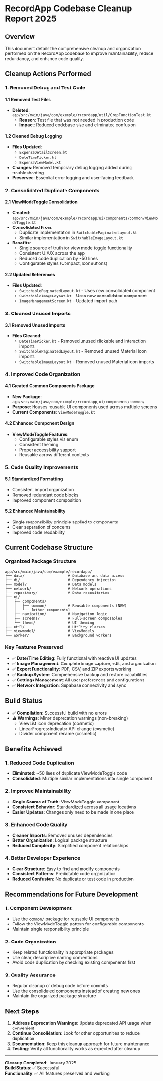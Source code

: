 # RecordApp Codebase Cleanup Report 2025

## Overview

This document details the comprehensive cleanup and organization performed on the RecordApp codebase to improve maintainability, reduce redundancy, and enhance code quality.

## Cleanup Actions Performed

### 1. Removed Debug and Test Code

#### 1.1 Removed Test Files
- **Deleted**: `app/src/main/java/com/example/recordapp/util/CropFunctionTest.kt`
  - **Reason**: Test file that was not needed in production code
  - **Impact**: Reduced codebase size and eliminated confusion

#### 1.2 Cleaned Debug Logging
- **Files Updated**: 
  - `ExpenseDetailScreen.kt`
  - `DateTimePicker.kt`
  - `ExpenseViewModel.kt`
- **Changes**: Removed temporary debug logging added during troubleshooting
- **Preserved**: Essential error logging and user-facing feedback

### 2. Consolidated Duplicate Components

#### 2.1 ViewModeToggle Consolidation
- **Created**: `app/src/main/java/com/example/recordapp/ui/components/common/ViewModeToggle.kt`
- **Consolidated From**:
  - Duplicate implementation in `SwitchablePaginatedLayout.kt`
  - Similar implementation in `SwitchableImageLayout.kt`
- **Benefits**:
  - Single source of truth for view mode toggle functionality
  - Consistent UI/UX across the app
  - Reduced code duplication by ~50 lines
  - Configurable styles (Compact, IconButtons)

#### 2.2 Updated References
- **Files Updated**:
  - `SwitchablePaginatedLayout.kt` - Uses new consolidated component
  - `SwitchableImageLayout.kt` - Uses new consolidated component  
  - `ImageManagementScreen.kt` - Updated import path

### 3. Cleaned Unused Imports

#### 3.1 Removed Unused Imports
- **Files Cleaned**:
  - `DateTimePicker.kt` - Removed unused clickable and interaction imports
  - `SwitchablePaginatedLayout.kt` - Removed unused Material icon imports
  - `SwitchableImageLayout.kt` - Removed unused Material icon imports

### 4. Improved Code Organization

#### 4.1 Created Common Components Package
- **New Package**: `app/src/main/java/com/example/recordapp/ui/components/common/`
- **Purpose**: Houses reusable UI components used across multiple screens
- **Current Components**: `ViewModeToggle.kt`

#### 4.2 Enhanced Component Design
- **ViewModeToggle Features**:
  - Configurable styles via enum
  - Consistent theming
  - Proper accessibility support
  - Reusable across different contexts

### 5. Code Quality Improvements

#### 5.1 Standardized Formatting
- Consistent import organization
- Removed redundant code blocks
- Improved component composition

#### 5.2 Enhanced Maintainability
- Single responsibility principle applied to components
- Clear separation of concerns
- Improved code readability

## Current Codebase Structure

### Organized Package Structure
```
app/src/main/java/com/example/recordapp/
├── data/                    # Database and data access
├── di/                      # Dependency injection
├── model/                   # Data models
├── network/                 # Network operations
├── repository/              # Data repositories
├── ui/
│   ├── components/
│   │   ├── common/          # Reusable components (NEW)
│   │   └── [other components]
│   ├── navigation/          # Navigation logic
│   ├── screens/             # Full-screen composables
│   └── theme/               # UI theming
├── util/                    # Utility classes
├── viewmodel/               # ViewModels
└── worker/                  # Background workers
```

### Key Features Preserved
- ✅ **Date/Time Editing**: Fully functional with reactive UI updates
- ✅ **Image Management**: Complete image capture, edit, and organization
- ✅ **Export Functionality**: PDF, CSV, and ZIP exports working
- ✅ **Backup System**: Comprehensive backup and restore capabilities
- ✅ **Settings Management**: All user preferences and configurations
- ✅ **Network Integration**: Supabase connectivity and sync

## Build Status

- ✅ **Compilation**: Successful build with no errors
- ⚠️ **Warnings**: Minor deprecation warnings (non-breaking)
  - ViewList icon deprecation (cosmetic)
  - LinearProgressIndicator API change (cosmetic)
  - Divider component rename (cosmetic)

## Benefits Achieved

### 1. Reduced Code Duplication
- **Eliminated**: ~50 lines of duplicate ViewModeToggle code
- **Consolidated**: Multiple similar implementations into single component

### 2. Improved Maintainability
- **Single Source of Truth**: ViewModeToggle component
- **Consistent Behavior**: Standardized across all usage locations
- **Easier Updates**: Changes only need to be made in one place

### 3. Enhanced Code Quality
- **Cleaner Imports**: Removed unused dependencies
- **Better Organization**: Logical package structure
- **Reduced Complexity**: Simplified component relationships

### 4. Better Developer Experience
- **Clear Structure**: Easy to find and modify components
- **Consistent Patterns**: Predictable code organization
- **Reduced Confusion**: No duplicate or test code in production

## Recommendations for Future Development

### 1. Component Development
- Use the `common/` package for reusable UI components
- Follow the ViewModeToggle pattern for configurable components
- Maintain single responsibility principle

### 2. Code Organization
- Keep related functionality in appropriate packages
- Use clear, descriptive naming conventions
- Avoid code duplication by checking existing components first

### 3. Quality Assurance
- Regular cleanup of debug code before commits
- Use the consolidated components instead of creating new ones
- Maintain the organized package structure

## Next Steps

1. **Address Deprecation Warnings**: Update deprecated API usage when convenient
2. **Continue Consolidation**: Look for other opportunities to reduce duplication
3. **Documentation**: Keep this cleanup approach for future maintenance
4. **Testing**: Verify all functionality works as expected after cleanup

---

**Cleanup Completed**: January 2025  
**Build Status**: ✅ Successful  
**Functionality**: ✅ All features preserved and working
